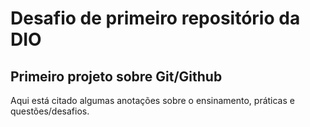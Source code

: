 # Desafio de primeiro repositório da DIO
## Primeiro projeto sobre Git/Github
  Aqui está citado algumas anotações sobre o ensinamento, práticas e questões/desafios.
